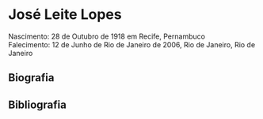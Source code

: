 # José Leite Lopes

Nascimento: 28 de Outubro de 1918 em Recife, Pernambuco\
Falecimento: 12 de Junho de Rio de Janeiro de 2006, Rio de Janeiro, Rio de Janeiro

## Biografia

## Bibliografia
